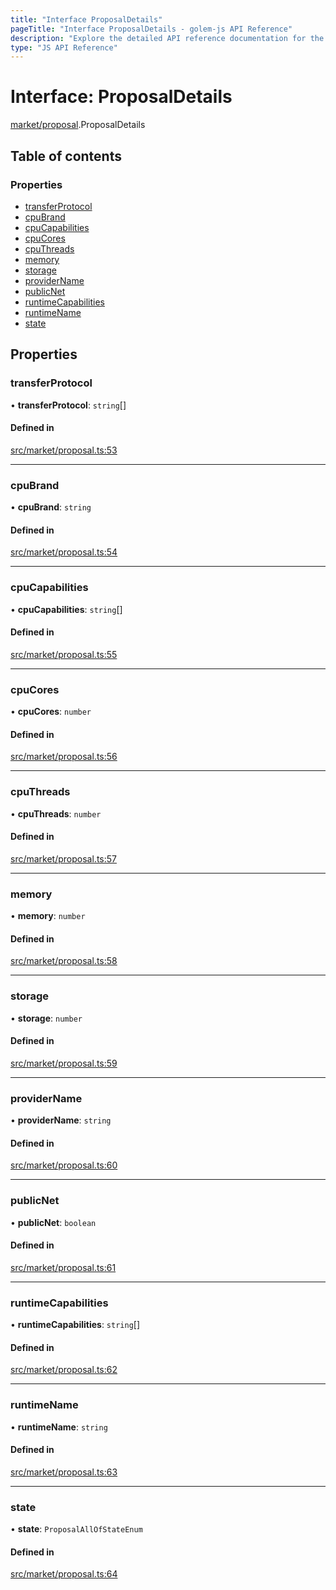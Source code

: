 ```yaml
---
title: "Interface ProposalDetails"
pageTitle: "Interface ProposalDetails - golem-js API Reference"
description: "Explore the detailed API reference documentation for the Interface ProposalDetails within the golem-js SDK for the Golem Network."
type: "JS API Reference"
---
```

# Interface: ProposalDetails

[market/proposal](../modules/market_proposal).ProposalDetails

## Table of contents

### Properties

- [transferProtocol](market_proposal.ProposalDetails#transferprotocol)
- [cpuBrand](market_proposal.ProposalDetails#cpubrand)
- [cpuCapabilities](market_proposal.ProposalDetails#cpucapabilities)
- [cpuCores](market_proposal.ProposalDetails#cpucores)
- [cpuThreads](market_proposal.ProposalDetails#cputhreads)
- [memory](market_proposal.ProposalDetails#memory)
- [storage](market_proposal.ProposalDetails#storage)
- [providerName](market_proposal.ProposalDetails#providername)
- [publicNet](market_proposal.ProposalDetails#publicnet)
- [runtimeCapabilities](market_proposal.ProposalDetails#runtimecapabilities)
- [runtimeName](market_proposal.ProposalDetails#runtimename)
- [state](market_proposal.ProposalDetails#state)

## Properties

### transferProtocol

• **transferProtocol**: `string`[]

#### Defined in

[src/market/proposal.ts:53](https://github.com/golemfactory/golem-js/blob/c2379e3/src/market/proposal.ts#L53)

___

### cpuBrand

• **cpuBrand**: `string`

#### Defined in

[src/market/proposal.ts:54](https://github.com/golemfactory/golem-js/blob/c2379e3/src/market/proposal.ts#L54)

___

### cpuCapabilities

• **cpuCapabilities**: `string`[]

#### Defined in

[src/market/proposal.ts:55](https://github.com/golemfactory/golem-js/blob/c2379e3/src/market/proposal.ts#L55)

___

### cpuCores

• **cpuCores**: `number`

#### Defined in

[src/market/proposal.ts:56](https://github.com/golemfactory/golem-js/blob/c2379e3/src/market/proposal.ts#L56)

___

### cpuThreads

• **cpuThreads**: `number`

#### Defined in

[src/market/proposal.ts:57](https://github.com/golemfactory/golem-js/blob/c2379e3/src/market/proposal.ts#L57)

___

### memory

• **memory**: `number`

#### Defined in

[src/market/proposal.ts:58](https://github.com/golemfactory/golem-js/blob/c2379e3/src/market/proposal.ts#L58)

___

### storage

• **storage**: `number`

#### Defined in

[src/market/proposal.ts:59](https://github.com/golemfactory/golem-js/blob/c2379e3/src/market/proposal.ts#L59)

___

### providerName

• **providerName**: `string`

#### Defined in

[src/market/proposal.ts:60](https://github.com/golemfactory/golem-js/blob/c2379e3/src/market/proposal.ts#L60)

___

### publicNet

• **publicNet**: `boolean`

#### Defined in

[src/market/proposal.ts:61](https://github.com/golemfactory/golem-js/blob/c2379e3/src/market/proposal.ts#L61)

___

### runtimeCapabilities

• **runtimeCapabilities**: `string`[]

#### Defined in

[src/market/proposal.ts:62](https://github.com/golemfactory/golem-js/blob/c2379e3/src/market/proposal.ts#L62)

___

### runtimeName

• **runtimeName**: `string`

#### Defined in

[src/market/proposal.ts:63](https://github.com/golemfactory/golem-js/blob/c2379e3/src/market/proposal.ts#L63)

___

### state

• **state**: `ProposalAllOfStateEnum`

#### Defined in

[src/market/proposal.ts:64](https://github.com/golemfactory/golem-js/blob/c2379e3/src/market/proposal.ts#L64)
